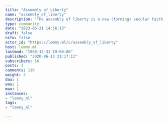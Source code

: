 ```yaml
---
title: "Assembly of Liberty" 
name: "assembly_of_liberty"
description: "The assembly of liberty is a new (forming) secular faith and union. Adherants shall be known as libertarians. Core tenants (WIP): 1. Election day is a religious holiday. Voting is the most important belief we hold to be true. 2. We believe that businesses are best when ran as cooperatives and when the employees are in full control. 3. We believe all men, women, trans, etc are created equal and have equal rights to be respected, honored, and live a stress free life.  4. We believe those in power, have their interests at heart no matter how much 'good will' they have towards the bourgeoisie class. 5. We believe that a class war is going on right now, and that the biggest detriment is that most don't even see it. Most are ignorantly blissfully unaware of the power they possess and that if they'd just join forces with everyone else, we could have a (near) utopian society where everyone is happy, respectful, and working on the cool shit like FTL drives.True libertarians, are NOT the libertarian party in America, but an anarchist socialism that is AGAINST state socialism (communism) and for smaller union controls of local communities. We feel that the government is a failure and just is there for smoke and mirrors to control everyone. There are ways to wrest power from Washington. For example, most would love to see Medicare For All, yet the politicians don't want to cave on that. Alternative plan: Create a union. All are welcome. All commit to supporting member business/small businesses. All businesses MUST be worker co-ops, or freelancers w/ 1 employee which if you think about it is the same thing. The union would have it's own bank/credit union. The union would use money to buy real estate and investments. It'd use rent (while also forcing rents lower in places) to pay for medical coverage for members. Example: Say we have a debit card for the Credit Union that charges a 5% fee for transactions, similar to a vat. Those go into a fund for medical coverage. This fund is fully transparent, all funds in/out are broadcast via an api. Members then can submit medical bills, and we pay them. If we don't have enough in our coffers, we try to work out deals w/ hospitals on your behalf for payment plans, and we pay as we can. We also hold fund raisers, etc to make up the difference. All while adding more real estate rentals, and backup funding sources, etc...We could for instance have our own cooperatively owned: Bank, Cloud Hosting (AWS/Digital Ocean), Amazon / Ebay (Marketplace of goods), Hospitals (cut down costs of services), Drug Company (mail order pharmacy + generics made in-house + r/d on new drugs that we offer w/out greed). Executives in all co-op owned businesses would be capped at 250k, and employees would be given stock options, bonuses, and living wages.  The premise of this is based on dual power, and I'm not gonna go on and on, I highly recommend reading up on it though at: https://dsa-lsc.org/2018/12/31/dual-power-a-strategy-to-build-socialism-in-our-time/"
type: community
date: "2023-06-21 14:56:13"
draft: false
nsfw: false
actor_id: "https://lemmy.ml/c/assembly_of_liberty"
host: lemmy.ml
lastmod: "1969-12-31 19:00:00"
published: "2020-06-13 21:17:11"
subscribers: 16
posts: 3
comments: 110
weight: 3
dau: 1
wau: 1
mau: 1
instances:
- "lemmy_ml"
tags: 
- "lemmy_ml"

---
```


